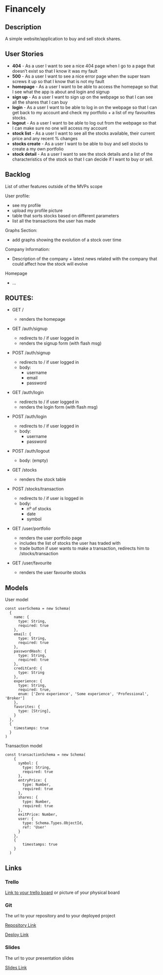 # Financely


## Description
A simple website/application to buy and sell stock shares.
 
## User Stories

- **404** - As a user I want to see a nice 404 page when I go to a page that doesn’t exist so that I know it was my fault 
- **500** - As a user I want to see a nice error page when the super team screws it up so that I know that is not my fault
- **homepage** - As a user I want to be able to access the homepage so that I see what the app is about and login and signup
- **sign up** - As a user I want to sign up on the webpage so that I can see all the shares that I can buy
- **login** - As a user I want to be able to log in on the webpage so that I can get back to my account and check my portfolio + a list of my favourites stocks. 
- **logout** - As a user I want to be able to log out from the webpage so that I can make sure no one will access my account
- **stock list** - As a user I want to see all the stocks available, their current price and any recent % changes 
- **stocks create** - As a user I want to be able to buy and sell stocks to create a my own portfolio
- **stock detail** - As a user I want to see the stock details and a list of the characteristics of the stock so that I can decide if I want to buy or sell.


## Backlog

List of other features outside of the MVPs scope

User profile:
- see my profile
- upload my profile picture
- table that sorts stocks based on different parameters
- list all the transactions the user has made

Graphs Section:
- add graphs showing the evolution of a stock over time

Company Information:
- Description of the company + latest news related with the company that could affect how the stock will evolve


Homepage
- ...


## ROUTES:

- GET / 
  - renders the homepage
- GET /auth/signup
  - redirects to / if user logged in
  - renders the signup form (with flash msg)
- POST /auth/signup
  - redirects to / if user logged in
  - body:
    - username
    - email
    - password
- GET /auth/login
  - redirects to / if user logged in
  - renders the login form (with flash msg)
- POST /auth/login
  - redirects to / if user logged in
  - body:
    - username
    - password
- POST /auth/logout
  - body: (empty)

- GET /stocks
  - renders the stock table
- POST /stocks/transaction 
  - redirects to / if user is logged in
  - body: 
    - nº of stocks
    - date
    - symbol
- GET /user/portfolio
  - renders the user portfolio page
  - includes the list of stocks the user has traded with
  - trade button if user wants to make a transaction, redirects him to /stocks/transaction

- GET /user/favourite
    - renders the user favourite stocks


## Models

User model
 
```
const userSchema = new Schema(
  {
    name: {
      type: String,
      required: true
    },
    email: {
      type: String,
      required: true
    },
    passwordHash: {
      type: String,
      required: true
    },
    creditCard: {
      type: String
    },
    experience: {
      type: String,
      required: true,
      enum: ['Zero experience', 'Some experience', 'Professional', 'Broker']
    },
    favorites: {
      type: [String],
    }
  },
  {
    timestamps: true
  }
)

```
Transaction model

```
const transactionSchema = new Schema(
    {
      symbol: {
        type: String,
        required: true
      },
      entryPrice: {
        type: Number,
        required: true
      },
      shares: {
        type: Number,
        required: true
      },
      exitPrice: Number,
      user: {
        type: Schema.Types.ObjectId,
        ref: 'User'
      }
    },
    {
        timestamps: true
    }
  )
``` 

## Links

### Trello

[Link to your trello board](https://trello.com/b/gpBQNttQ/financely) or picture of your physical board

### Git

The url to your repository and to your deployed project

[Repository Link](https://github.com/javiasua/project2-financely)

[Deploy Link](http://finance-ly.herokuapp.com/)

### Slides

The url to your presentation slides

[Slides Link](https://docs.google.com/presentation/d/1k2Cirlzo5ZVzraNTRk24ZeBuzmCapvmTo9QuNb7C-5s/edit#slide=id.g88a00037a0_0_5)
